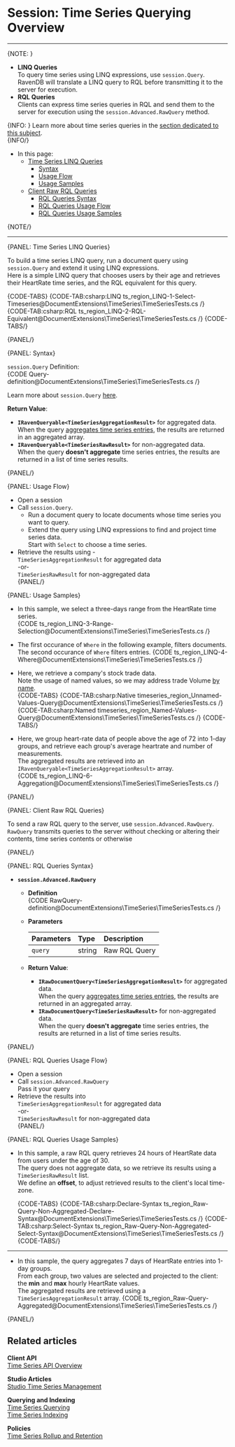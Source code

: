 ﻿# Session: Time Series Querying Overview
---

{NOTE: }

* **LINQ Queries**  
  To query time series using LINQ expressions, use `session.Query`.  
  RavenDB will translate a LINQ query to RQL before transmitting 
  it to the server for execution.  
* **RQL Queries**  
  Clients can express time series queries in RQL and send them to the server 
  for execution using the `session.Advanced.RawQuery` method.  

{INFO: }
Learn more about time series queries in the [section dedicated to this subject](../../../../document-extensions/timeseries/querying/queries-overview).  
{INFO/}

* In this page:  
   * [Time Series LINQ Queries](../../../../document-extensions/timeseries/client-api/session/querying-overview#time-series-linq-queries)  
      * [Syntax](../../../../document-extensions/timeseries/client-api/session/querying-overview#syntax)  
      * [Usage Flow](../../../../document-extensions/timeseries/client-api/session/querying-overview#usage-flow)  
      * [Usage Samples](../../../../document-extensions/timeseries/client-api/session/querying-overview#usage-samples)  
   * [Client Raw RQL Queries](../../../../document-extensions/timeseries/client-api/session/querying-overview#client-raw-rql-queries)  
      * [RQL Queries Syntax](../../../../document-extensions/timeseries/client-api/session/querying-overview#rql-queries-syntax)  
      * [RQL Queries Usage Flow](../../../../document-extensions/timeseries/client-api/session/querying-overview#rql-queries-usage-flow)  
      * [RQL Queries Usage Samples](../../../../document-extensions/timeseries/client-api/session/querying-overview#rql-queries-usage-samples)  

{NOTE/}

---

{PANEL: Time Series LINQ Queries}

To build a time series LINQ query, run a document query using `session.Query` 
and extend it using LINQ expressions.  
Here is a simple LINQ query that chooses users by their age and retrieves their 
HeartRate time series, and the RQL equivalent for this query.  

{CODE-TABS}
{CODE-TAB:csharp:LINQ ts_region_LINQ-1-Select-Timeseries@DocumentExtensions\TimeSeries\TimeSeriesTests.cs /}
{CODE-TAB:csharp:RQL ts_region_LINQ-2-RQL-Equivalent@DocumentExtensions\TimeSeries\TimeSeriesTests.cs /}
{CODE-TABS/}

{PANEL/}

{PANEL: Syntax}

`session.Query` Definition:  
{CODE Query-definition@DocumentExtensions\TimeSeries\TimeSeriesTests.cs /}

Learn more about `session.Query` [here](../../../../client-api/session/querying/how-to-query#session.query).  

**Return Value**:  

* **`IRavenQueryable<TimeSeriesAggregationResult>`**  for aggregated data.  
  When the query 
  [aggregates time series entries](../../../../document-extensions/timeseries/querying/aggregation-and-projections), 
  the results are returned in an aggregated array.  
* **`IRavenQueryable<TimeSeriesRawResult>`** for non-aggregated data.  
  When the query **doesn't aggregate** time series entries, 
  the results are returned in a list of time series results.  

{PANEL/}

{PANEL: Usage Flow}

* Open a session  
* Call `session.Query`.  
   - Run a document query to locate documents whose time series you want to query.  
   - Extend the query using LINQ expressions to find and project time series data.  
     Start with `Select` to choose a time series.  
* Retrieve the results using -  
  `TimeSeriesAggregationResult` for aggregated data  
   -or-  
  `TimeSeriesRawResult` for non-aggregated data  
{PANEL/}

{PANEL: Usage Samples}

* In this sample, we select a three-days range from the HeartRate time series.  
  {CODE ts_region_LINQ-3-Range-Selection@DocumentExtensions\TimeSeries\TimeSeriesTests.cs /}

* The first occurance of `Where` in the following example, filters documents.  
  The second occurance of `Where` filters entries.
  {CODE ts_region_LINQ-4-Where@DocumentExtensions\TimeSeries\TimeSeriesTests.cs /}

* Here, we retrieve a company's stock trade data.  
  Note the usage of named values, so we may address trade Volume [by name](../../../../document-extensions/timeseries/client-api/named-time-series-values).  
   {CODE-TABS}
   {CODE-TAB:csharp:Native timeseries_region_Unnamed-Values-Query@DocumentExtensions\TimeSeries\TimeSeriesTests.cs /}
   {CODE-TAB:csharp:Named timeseries_region_Named-Values-Query@DocumentExtensions\TimeSeries\TimeSeriesTests.cs /}
   {CODE-TABS/}

* Here, we group heart-rate data of people above the age of 72 
  into 1-day groups, and retrieve each group's average heartrate and number of measurements.  
  The aggregated results are retrieved into an `IRavenQueryable<TimeSeriesAggregationResult>` array.  
  {CODE ts_region_LINQ-6-Aggregation@DocumentExtensions\TimeSeries\TimeSeriesTests.cs /}

{PANEL/}

{PANEL: Client Raw RQL Queries}

To send a raw RQL query to the server, use `session.Advanced.RawQuery`.  
`RawQuery` transmits queries to the server without checking or altering 
their contents, time series contents or otherwise  

{PANEL/}

{PANEL: RQL Queries Syntax}

* **`session.Advanced.RawQuery`**  
   * **Definition**  
      {CODE RawQuery-definition@DocumentExtensions\TimeSeries\TimeSeriesTests.cs /}

   * **Parameters**  

        | Parameters | Type | Description |
        |:-------------|:-------------|:-------------|
        | `query` | string | Raw RQL Query |

   * **Return Value**:  
      * **`IRawDocumentQuery<TimeSeriesAggregationResult>`**  for aggregated data.  
        When the query 
        [aggregates time series entries](../../../../document-extensions/timeseries/querying/aggregation-and-projections), 
        the results are returned in an aggregated array.  
      * **`IRawDocumentQuery<TimeSeriesRawResult>`** for non-aggregated data.  
        When the query **doesn't aggregate** time series entries, 
        the results are returned in a list of time series results.  

{PANEL/}

{PANEL: RQL Queries Usage Flow}

* Open a session  
* Call `session.Advanced.RawQuery`  
  Pass it your query  
* Retrieve the results into  
   `TimeSeriesAggregationResult` for aggregated data  
    -or-  
   `TimeSeriesRawResult` for non-aggregated data  
{PANEL/}

{PANEL: RQL Queries Usage Samples}

* In this sample, a raw RQL query retrieves 24 hours of HeartRate data from users under the age of 30.  
  The query does not aggregate data, so we retrieve its results using a `TimeSeriesRawResult` list.  
  We define an **offset**, to adjust retrieved results to the client's local time-zone.  

    {CODE-TABS}
    {CODE-TAB:csharp:Declare-Syntax ts_region_Raw-Query-Non-Aggregated-Declare-Syntax@DocumentExtensions\TimeSeries\TimeSeriesTests.cs /}
    {CODE-TAB:csharp:Select-Syntax ts_region_Raw-Query-Non-Aggregated-Select-Syntax@DocumentExtensions\TimeSeries\TimeSeriesTests.cs /}
    {CODE-TABS/}

---

* In this sample, the query aggregates 7 days of HeartRate entries into 1-day groups.  
  From each group, two values are selected and projected to the client: the **min** 
  and **max** hourly HeartRate values.  
  The aggregated results are retrieved using a `TimeSeriesAggregationResult` array.
    {CODE ts_region_Raw-Query-Aggregated@DocumentExtensions\TimeSeries\TimeSeriesTests.cs /}

{PANEL/}

## Related articles

**Client API**  
[Time Series API Overview](../../../../document-extensions/timeseries/client-api/overview)  

**Studio Articles**  
[Studio Time Series Management](../../../../studio/database/document-extensions/time-series)  

**Querying and Indexing**  
[Time Series Querying](../../../../document-extensions/timeseries/querying/overview-and-syntax)  
[Time Series Indexing](../../../../document-extensions/timeseries/indexing)  

**Policies**  
[Time Series Rollup and Retention](../../../../document-extensions/timeseries/rollup-and-retention)  
